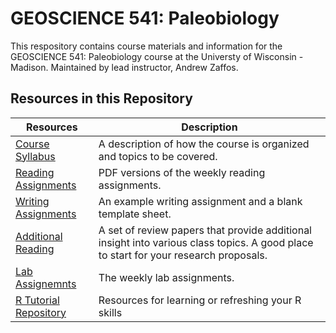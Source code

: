 # GEOSCIENCE 541: Paleobiology

This respository contains course materials and information for the GEOSCIENCE 541: Paleobiology course at the Universty of Wisconsin - Madison. Maintained by lead instructor, Andrew Zaffos.

## Resources in this Repository

Resources | Description
--------- | ----------
[Course Syllabus](https://github.com/aazaff/paleobiologyWebsite/blob/master/CourseDocuments/PaleontologySyllabus.pdf) | A description of how the course is organized and topics to be covered.
[Reading Assignments]() | PDF versions of the weekly reading assignments.
[Writing Assignments]() | An example writing assignment and a blank template sheet.
[Additional Reading]() | A set of review papers that provide additional insight into various class topics. A good place to start for your research proposals.
[Lab Assignemnts]() | The weekly lab assignments.
[R Tutorial Repository](https://github.com/aazaff/startLearn.R/blob/master/README.md) | Resources for learning or refreshing your R skills
